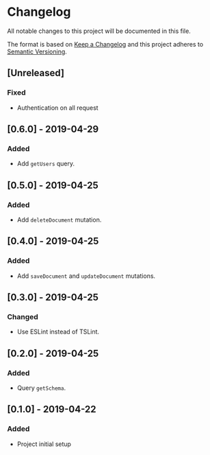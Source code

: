 # Changelog

All notable changes to this project will be documented in this file.

The format is based on [Keep a Changelog](http://keepachangelog.com/en/1.0.0/)
and this project adheres to [Semantic Versioning](http://semver.org/spec/v2.0.0.html).

## [Unreleased]

### Fixed

- Authentication on all request

## [0.6.0] - 2019-04-29

### Added

- Add `getUsers` query.

## [0.5.0] - 2019-04-25

### Added

- Add `deleteDocument` mutation.

## [0.4.0] - 2019-04-25

### Added

- Add `saveDocument` and `updateDocument` mutations.

## [0.3.0] - 2019-04-25

### Changed

- Use ESLint instead of TSLint.

## [0.2.0] - 2019-04-25

### Added

- Query `getSchema`.

## [0.1.0] - 2019-04-22

### Added

- Project initial setup
